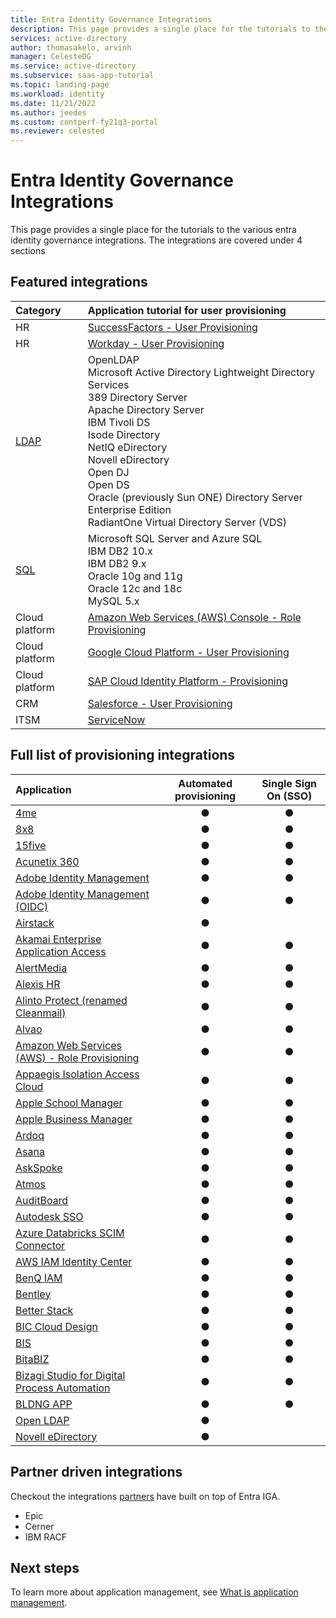 ```yaml
---
title: Entra Identity Governance Integrations
description: This page provides a single place for the tutorials to the various entra identity governance integrations.
services: active-directory
author: thomasakelo, arvinh
manager: CelesteDG
ms.service: active-directory
ms.subservice: saas-app-tutorial
ms.topic: landing-page
ms.workload: identity
ms.date: 11/21/2022
ms.author: jeedes
ms.custom: contperf-fy21q3-portal
ms.reviewer: celested
---
```


# Entra Identity Governance Integrations

This page provides a single place for the tutorials to the various entra identity governance integrations. The integrations are covered under 4 sections

## Featured integrations

| Category | Application tutorial for user provisioning |
| :--- | :--- |
| HR | [SuccessFactors - User Provisioning](https://learn.microsoft.com/azure/active-directory/saas-apps/sap-successfactors-inbound-provisioning-tutorial) |
| HR| [Workday - User Provisioning](https://learn.microsoft.com/azure/active-directory/saas-apps/workday-inbound-cloud-only-tutorial)|
|[LDAP](https://learn.microsoft.com/azure/active-directory/app-provisioning/on-premises-ldap-connector-configure)| OpenLDAP<br>Microsoft Active Directory Lightweight Directory Services<br>389 Directory Server<br>Apache Directory Server<br>IBM Tivoli DS<br>Isode Directory<br>NetIQ eDirectory<br>Novell eDirectory<br>Open DJ<br>Open DS<br>Oracle (previously Sun ONE) Directory Server Enterprise Edition<br>RadiantOne Virtual Directory Server (VDS) |
| [SQL](https://learn.microsoft.com/azure/active-directory/app-provisioning/tutorial-ecma-sql-connector)| Microsoft SQL Server and Azure SQL<br>IBM DB2 10.x<br>IBM DB2 9.x<br>Oracle 10g and 11g<br>Oracle 12c and 18c<br>MySQL 5.x|
| Cloud platform| [Amazon Web Services (AWS) Console - Role Provisioning](amazon-web-service-tutorial.md#configure-azure-ad-sso) |
| Cloud platform| [Google Cloud Platform - User Provisioning](g-suite-provisioning-tutorial.md) |
| Cloud platform|[SAP Cloud Identity Platform - Provisioning](./sap-cloud-platform-identity-authentication-provisioning-tutorial.md) |
| CRM| [Salesforce - User Provisioning](salesforce-provisioning-tutorial.md) |
| ITSM| [ServiceNow](8x8virtualoffice-tutorial.md)|


## Full list of provisioning integrations
| Application | Automated provisioning | Single Sign On (SSO)|
| :--- | :-:  | :-: |
| [4me](https://learn.microsoft.com/azure/active-directory/saas-apps/4me-provisioning-tutorial) | ● | ●| 
| [8x8](https://learn.microsoft.com/azure/active-directory/saas-apps/8x8-provisioning-tutorial) | ● | ● |
| [15five](https://learn.microsoft.com/azure/active-directory/saas-apps/15five-provisioning-tutorial) | ● | ● |
| [Acunetix 360](https://learn.microsoft.com/azure/active-directory/saas-apps/acunetix-360-provisioning-tutorial) | ● | ● |
| [Adobe Identity Management](https://learn.microsoft.com/azure/active-directory/saas-apps/adobe-identity-management-provisioning-tutorial) | ● | ● |
| [Adobe Identity Management (OIDC)](https://learn.microsoft.com/azure/active-directory/saas-apps/adobe-identity-management-provisioning-oidc-tutorial) | ● | ● |
| [Airstack](https://learn.microsoft.com/azure/active-directory/saas-apps/airstack-provisioning-tutorial) | ● |  |
| [Akamai Enterprise Application Access](https://learn.microsoft.com/azure/active-directory/saas-apps/akamai-enterprise-application-access-provisioning-tutorial) | ● | ● |
| [AlertMedia](https://learn.microsoft.com/azure/active-directory/saas-apps/alertmedia-provisioning-tutorial) | ● | ● |
| [Alexis HR](https://learn.microsoft.com/azure/active-directory/saas-apps/alexishr-provisioning-tutorial) | ● | ● |
| [Alinto Protect (renamed Cleanmail)](https://learn.microsoft.com/azure/active-directory/saas-apps/acunetix-360-provisioning-tutorial) | ● | ● |
| [Alvao](https://learn.microsoft.com/azure/active-directory/saas-apps/acunetix-360-provisioning-tutorial) | ● | ● |
| [Amazon Web Services (AWS) - Role Provisioning](https://learn.microsoft.com/azure/active-directory/saas-apps/acunetix-360-provisioning-tutorial) | ● | ● |
| [Appaegis Isolation Access Cloud](https://learn.microsoft.com/azure/active-directory/saas-apps/acunetix-360-provisioning-tutorial) | ● | ● |
| [Apple School Manager](https://learn.microsoft.com/azure/active-directory/saas-apps/acunetix-360-provisioning-tutorial) | ● | ● |
| [Apple Business Manager](https://learn.microsoft.com/azure/active-directory/saas-apps/acunetix-360-provisioning-tutorial) | ● | ● |
| [Ardoq](https://learn.microsoft.com/azure/active-directory/saas-apps/acunetix-360-provisioning-tutorial) | ● | ● |
| [Asana](https://learn.microsoft.com/azure/active-directory/saas-apps/acunetix-360-provisioning-tutorial) | ● | ● |
| [AskSpoke](https://learn.microsoft.com/azure/active-directory/saas-apps/acunetix-360-provisioning-tutorial) | ● | ● |
| [Atmos](https://learn.microsoft.com/azure/active-directory/saas-apps/acunetix-360-provisioning-tutorial) | ● | ● |
| [AuditBoard](https://learn.microsoft.com/azure/active-directory/saas-apps/acunetix-360-provisioning-tutorial) | ● | ● |
| [Autodesk SSO](https://learn.microsoft.com/azure/active-directory/saas-apps/acunetix-360-provisioning-tutorial) | ● | ● |
| [Azure Databricks SCIM Connector](https://learn.microsoft.com/azure/active-directory/saas-apps/acunetix-360-provisioning-tutorial) | ● | ● |
| [AWS IAM Identity Center](https://learn.microsoft.com/azure/active-directory/saas-apps/acunetix-360-provisioning-tutorial) | ● | ● |
| [BenQ IAM](https://learn.microsoft.com/azure/active-directory/saas-apps/acunetix-360-provisioning-tutorial) | ● | ● |
| [Bentley](https://learn.microsoft.com/azure/active-directory/saas-apps/acunetix-360-provisioning-tutorial) | ● | ● |
| [Better Stack](https://learn.microsoft.com/azure/active-directory/saas-apps/acunetix-360-provisioning-tutorial) | ● | ● |
| [BIC Cloud Design](https://learn.microsoft.com/azure/active-directory/saas-apps/acunetix-360-provisioning-tutorial) | ● | ● |
| [BIS](https://learn.microsoft.com/azure/active-directory/saas-apps/acunetix-360-provisioning-tutorial) | ● | ● |
| [BitaBIZ](https://learn.microsoft.com/azure/active-directory/saas-apps/acunetix-360-provisioning-tutorial) | ● | ● |
| [Bizagi Studio for Digital Process Automation](https://learn.microsoft.com/azure/active-directory/saas-apps/acunetix-360-provisioning-tutorial) | ● | ● |
| [BLDNG APP](https://learn.microsoft.com/azure/active-directory/saas-apps/acunetix-360-provisioning-tutorial) | ● | ● |
| [Open LDAP](https://learn.microsoft.com/azure/active-directory/saas-apps/acunetix-360-provisioning-tutorial) | ● |  |
| [Novell eDirectory](https://learn.microsoft.com/azure/active-directory/saas-apps/acunetix-360-provisioning-tutorial) | ● |  |

## Partner driven integrations
Checkout the integrations [partners](https://learn.microsoft.com/azure/active-directory/app-provisioning/partner-driven-integrations) have built on top of Entra IGA.
* Epic
* Cerner
* IBM RACF

## Next steps

To learn more about application management, see [What is application management](https://learn.microsoft.com/azure/active-directory/app-provisioning/).
